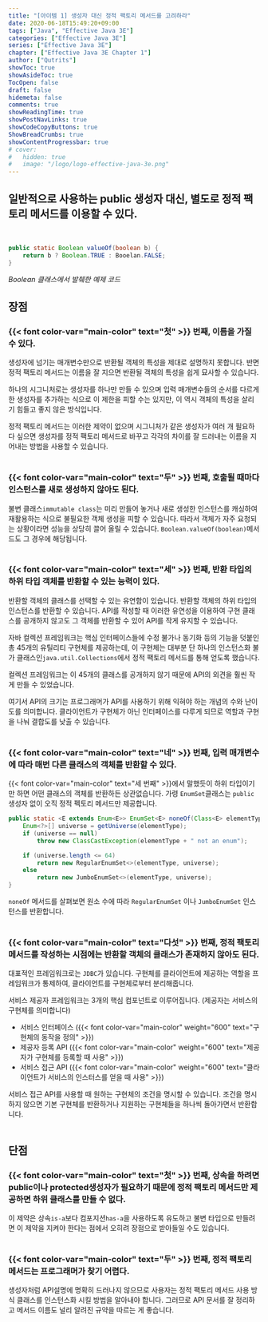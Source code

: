 ```yaml
---
title: "[아이템 1] 생성자 대신 정적 팩토리 메서드를 고려하라"
date: 2020-06-18T15:49:20+09:00
tags: ["Java", "Effective Java 3E"]
categories: ["Effective Java 3E"]
series: ["Effective Java 3E"]
chapter: ["Effective Java 3E Chapter 1"]
author: ["Qutrits"]
showToc: true
showAsideToc: true
TocOpen: false
draft: false
hidemeta: false
comments: true
showReadingTime: true
showPostNavLinks: true
showCodeCopyButtons: true
ShowBreadCrumbs: true
showContentProgressbar: true
# cover:
#   hidden: true
#   image: "/logo/logo-effective-java-3e.png"
---
```

## 일반적으로 사용하는 public 생성자 대신, 별도로 정적 팩토리 메서드를 이용할 수 있다.
<br>

``` java
public static Boolean valueOf(boolean b) {
    return b ? Boolean.TRUE : Booelan.FALSE;
}
```
_Boolean 클래스에서 발췌한 예제 코드_
<br>

## <i class="user-fa-action-done" aria-hidden="true"></i> 장점

### {{< font color-var="main-color" text="첫" >}} 번째, 이름을 가질 수 있다.

생성자에 넘기는 매개변수만으로 반환될 객체의 특성을 제대로 설명하지 못합니다. 반면 정적 팩토리 메서드는 이름을 잘 지으면 반환될 객체의 특성을 쉽게 묘사할 수 있습니다.

하나의 시그니처로는 생성자를 하나만 만들 수 있으며 입력 매개변수들의 순서를 다르게 한 생성자를 추가하는 식으로 이 제한을 피할 수는 있지만, 이 역시 객체의 특성을 살리기 힘들고 좋지 않은 방식입니다.

정적 팩토리 메서드는 이러한 제약이 없으며 시그니처가 같은 생성자가 여러 개 필요하다 싶으면
생성자를 정적 팩토리 메서드로 바꾸고 각각의 차이를 잘 드러내는 이름을 지어내는 방법을 사용할 수 있습니다.
<br>
<br>

### {{< font color-var="main-color" text="두" >}} 번째, 호출될 때마다 인스턴스를 새로 생성하지 않아도 된다.

불변 클래스`immutable class`는 미리 만들어 놓거나 새로 생성한 인스턴스를 캐싱하여 재활용하는 식으로 불필요한 객체 생성을 피할 수 있습니다. 따라서 객체가 자주 요청되는 상황이라면 성능을 상당히 끌어 올릴 수 있습니다. `Boolean.valueOf(boolean)`메서드도 그 경우에 해당됩니다.
<br>
<br>

### {{< font color-var="main-color" text="세" >}} 번째, 반환 타입의 하위 타입 객체를 반환할 수 있는 능력이 있다.

반환할 객체의 클래스를 선택할 수 있는 유연함이 있습니다. 반환할 객체의 하위 타입의 인스턴스를 반환할 수 있습니다. API를 작성할 때 이러한 유연성을 이용하여 구현 클래스를 공개하지 않고도 그 객체를 반환할 수 있어 API를 작게 유지할 수 있습니다.

자바 컬렉션 프레임워크는 핵심 인터페이스들에 수정 불가나 동기화 등의 기능을 덧붙인 총 45개의 유틸리티 구현체를 제공하는데, 이 구현체는 대부분 단 하나의 인스턴스화 불가 클래스인`java.util.Collections`에서 정적 팩토리 메서드를 통해 얻도록 했습니다.

컬렉션 프레임워크는 이 45개의 클래스를 공개하지 않기 때문에 API의 외견을 훨씬 작게 만들 수 있었습니다.

여기서 API의 크기는 프로그래머가 API를 사용하기 위해 익혀야 하는 개념의 수와 난이도를 의미합니다. 클라이언트가 구현체가 아닌 인터페이스를 다루게 되므로 역할과 구현을 나눠 결합도를 낮출 수 있습니다.
<br>
<br>

### {{< font color-var="main-color" text="네" >}} 번째, 입력 매개변수에 따라 매번 다른 클래스의 객체를 반환할 수 있다.

{{< font color-var="main-color" text="세 번째" >}}에서 말했듯이 하위 타입이기만 하면 어떤 클래스의 객체를 반환하든 상관없습니다. 가령 `EnumSet`클래스는 `public`생성자 없이 오직 정적 펙토리 메서드만 제공합니다.
<br>
```java
public static <E extends Enum<E>> EnumSet<E> noneOf(Class<E> elementType) {
    Enum<?>[] universe = getUniverse(elementType);
    if (universe == null)
        throw new ClassCastException(elementType + " not an enum");

    if (universe.length <= 64)
        return new RegularEnumSet<>(elementType, universe);
    else
        return new JumboEnumSet<>(elementType, universe);
}
```

`noneOf` 메서드를 살펴보면 원소 수에 따라 `RegularEnumSet` 이나 `JumboEnumSet` 인스턴스를 반환합니다.
<br>
<br>

### {{< font color-var="main-color" text="다섯" >}} 번째, 정적 팩토리 메서드를 작성하는 시점에는 반환할 객체의 클래스가 존재하지 않아도 된다.
대표적인 프레임워크로는 `JDBC`가 있습니다. 구현체를 클라이언트에 제공하는 역할을 프레임워크가 통제하여, 클라이언트를 구현체로부터 분리해줍니다.

서비스 제공자 프레임워크는 3개의 핵심 컴포넌트로 이루어집니다. (제공자는 서비스의 구현체를 의미합니다)
- 서비스 인터페이스 ({{< font color-var="main-color" weight="600" text="구현체의 동작을 정의" >}})
- 제공자 등록 API  ({{< font color-var="main-color" weight="600" text="제공자가 구현체를 등록할 때 사용" >}})
- 서비스 접근 API  ({{< font color-var="main-color" weight="600" text="클라이언트가 서비스의 인스터스를 얻을 때 사용" >}})

서비스 접근 API를 사용할 때 원하는 구현체의 조건을 명시할 수 있습니다. 조건을 명시하지 않으면 기본 구현체를 반환하거나 지원하는 구현체들을 하나씩 돌아가면서 반환합니다.
<br>
<br>

## <i class="user-fa-action-done" aria-hidden="true"></i> 단점

### {{< font color-var="main-color" text="첫" >}} 번째, 상속을 하려면 public이나 protected생성자가 필요하기 때문에 정적 팩토리 메서드만 제공하면 하위 클래스를 만들 수 없다.
이 제약은 상속`is-a`보다 컴포지션`has-a`을 사용하도록 유도하고 불변 타입으로 만들려면 이 제약을 지켜야 한다는 점에서 오히려 장점으로 받아들일 수도 있습니다.
<br>
<br>

### {{< font color-var="main-color" text="두" >}} 번째, 정적 팩토리 메서드는 프로그래머가 찾기 어렵다.
생성자처럼 API설명에 명확히 드러나지 않으므로 사용자는 정적 팩토리 메서드 사용 방식 클래스를 인스턴스화 시킬 방법을 알아내야 합니다. 그러므로 API 문서를 잘 정리하고 메서드 이름도 널리 알려진 규약을 따르는 게 좋습니다.
<br>